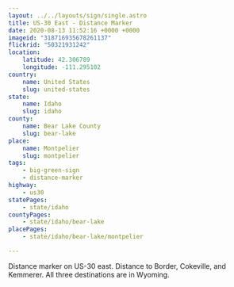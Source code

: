 ```yaml
---
layout: ../../layouts/sign/single.astro
title: US-30 East - Distance Marker
date: 2020-08-13 11:52:16 +0000 +0000
imageid: "318716935678261137"
flickrid: "50321931242"
location:
    latitude: 42.306789
    longitude: -111.295102
country:
    name: United States
    slug: united-states
state:
    name: Idaho
    slug: idaho
county:
    name: Bear Lake County
    slug: bear-lake
place:
    name: Montpelier
    slug: montpelier
tags:
    - big-green-sign
    - distance-marker
highway:
    - us30
statePages:
    - state/idaho
countyPages:
    - state/idaho/bear-lake
placePages:
    - state/idaho/bear-lake/montpelier

---
```

Distance marker on US-30 east.  Distance to Border, Cokeville, and Kemmerer.  All three destinations are in Wyoming.